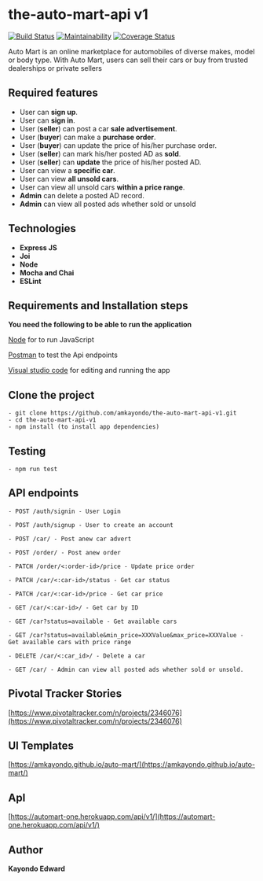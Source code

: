 # **the-auto-mart-api v1**
[![Build Status](https://travis-ci.com/amkayondo/the-auto-mart-api-v1.svg?branch=develop)](https://travis-ci.com/amkayondo/the-auto-mart-api-v1)  [![Maintainability](https://api.codeclimate.com/v1/badges/0cdaa3b153796295be3b/maintainability)](https://codeclimate.com/github/amkayondo/the-auto-mart-api-v1/maintainability) [![Coverage Status](https://coveralls.io/repos/github/amkayondo/the-auto-mart-api-v1/badge.svg?branch=develop)](https://coveralls.io/github/amkayondo/the-auto-mart-api-v1?branch=develop)

Auto Mart is an online marketplace for automobiles of diverse makes, model or body type. With Auto Mart, users can sell their cars or buy from trusted dealerships or private sellers

## Required features
- User can **sign up**.
- User can **sign in**.
- User (**seller**) can post a car **sale advertisement**.
- User (**buyer**) can make a **purchase order**.
- User (**buyer**) can update the price of his/her purchase order.
- User (**seller**) can mark his/her posted AD as **sold**.
- User (**seller**) can **update** the price of his/her posted AD.
- User can view a **specific car**.
- User can view **all unsold cars**.
- User can view all unsold cars **within a price range**.
- **Admin** can delete a posted AD record.
- **Admin** can view all posted ads whether sold or unsold

## **Technologies**
- **Express JS**
- **Joi**
- **Node**
- **Mocha and Chai**
- **ESLint**

## Requirements and Installation steps
   **You need the following to be able to run the application**

[Node](https://nodejs.org/en/download/) for to run JavaScript
    
    
[Postman](https://www.getpostman.com/downloads/) to test the Api endpoints

[Visual studio code](https://code.visualstudio.com/download) for editing and running the app

## **Clone the project** 
    - git clone https://github.com/amkayondo/the-auto-mart-api-v1.git
    - cd the-auto-mart-api-v1
    - npm install (to install app dependencies)

## **Testing**
    - npm run test


## **API endpoints**
`- POST /auth/signin - User Login` 

`- POST /auth/signup - User to create an account` 

`- POST /car/ - Post anew car advert` 

`- POST /order/ - Post anew order` 

`- PATCH /order/<:order-id>/price - Update price order` 

`- PATCH /car/<:car-id>/status - Get car status` 

`- PATCH /car/<:car-id>/price - Get car price` 

`- GET /car/<:car-id>/ - Get car by ID` 

`- GET /car?status=available - Get available cars` 

`- GET /car?status=available&min_price=XXXValue&max_price=XXXValue - Get available cars with price range`

`- DELETE /car/<:car_id>/ - Delete a car` 

`- GET /car/ - Admin can view all posted ads whether sold or unsold. `

## **Pivotal Tracker Stories**
[https://www.pivotaltracker.com/n/projects/2346076](https://www.pivotaltracker.com/n/projects/2346076)

## **UI Templates**

[https://amkayondo.github.io/auto-mart/](https://amkayondo.github.io/auto-mart/)

## **ApI**
[https://automart-one.herokuapp.com/api/v1/](https://automart-one.herokuapp.com/api/v1/)

## **Author**
**Kayondo Edward**
